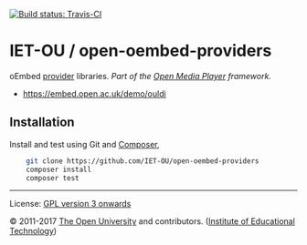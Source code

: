 [![Build status: Travis-CI][travis-icon]][travis-ci]

# IET-OU / open-oembed-providers

oEmbed [provider][] libraries. _Part of the [Open Media Player][omp] framework._

* <https://embed.open.ac.uk/demo/ouldi>


## Installation

Install and test using Git and [Composer][],

```sh
    git clone https://github.com/IET-OU/open-oembed-providers
    composer install
    composer test
```


---
License:  [GPL version 3 onwards][gpl]

© 2011-2017 [The Open University][ou] and contributors. ([Institute of Educational Technology][iet])


[gpl]: https://gnu.org/licenses/gpl.html "GNU General Public License 3.0 or (at your option) any later version / GPL-3.0+"
[omp]: https://github.com/IET-OU/open-media-player
[provider]: http://oembed.com/#section2.3
[travis-icon]: https://travis-ci.org/IET-OU/open-oembed-providers.svg
[travis-ci]: https://travis-ci.org/IET-OU/open-oembed-providers
[Composer]: https://getcomposer.org/
[iet]: http://iet.open.ac.uk/
[ou]: http://www.open.ac.uk/
